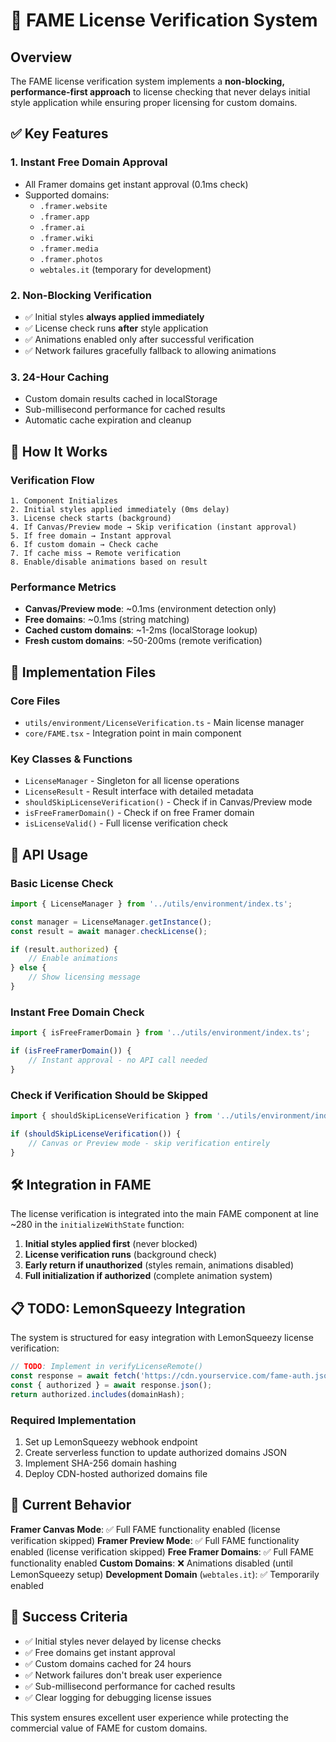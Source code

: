 # 🔐 FAME License Verification System

## Overview

The FAME license verification system implements a **non-blocking, performance-first approach** to license checking that never delays initial style application while ensuring proper licensing for custom domains.

## ✅ Key Features

### 1. **Instant Free Domain Approval**
- All Framer domains get instant approval (0.1ms check)
- Supported domains:
  - `.framer.website`
  - `.framer.app`
  - `.framer.ai`
  - `.framer.wiki`
  - `.framer.media`
  - `.framer.photos`
  - `webtales.it` (temporary for development)

### 2. **Non-Blocking Verification**
- ✅ Initial styles **always applied immediately**
- ✅ License check runs **after** style application
- ✅ Animations enabled only after successful verification
- ✅ Network failures gracefully fallback to allowing animations

### 3. **24-Hour Caching**
- Custom domain results cached in localStorage
- Sub-millisecond performance for cached results
- Automatic cache expiration and cleanup

## 🚀 How It Works

### Verification Flow
```
1. Component Initializes
2. Initial styles applied immediately (0ms delay)
3. License check starts (background)
4. If Canvas/Preview mode → Skip verification (instant approval)
5. If free domain → Instant approval
6. If custom domain → Check cache
7. If cache miss → Remote verification
8. Enable/disable animations based on result
```

### Performance Metrics
- **Canvas/Preview mode**: ~0.1ms (environment detection only)
- **Free domains**: ~0.1ms (string matching)
- **Cached custom domains**: ~1-2ms (localStorage lookup)
- **Fresh custom domains**: ~50-200ms (remote verification)

## 📁 Implementation Files

### Core Files
- `utils/environment/LicenseVerification.ts` - Main license manager
- `core/FAME.tsx` - Integration point in main component

### Key Classes & Functions
- `LicenseManager` - Singleton for all license operations
- `LicenseResult` - Result interface with detailed metadata
- `shouldSkipLicenseVerification()` - Check if in Canvas/Preview mode
- `isFreeFramerDomain()` - Check if on free Framer domain
- `isLicenseValid()` - Full license verification check

## 🔧 API Usage

### Basic License Check
```typescript
import { LicenseManager } from '../utils/environment/index.ts';

const manager = LicenseManager.getInstance();
const result = await manager.checkLicense();

if (result.authorized) {
    // Enable animations
} else {
    // Show licensing message
}
```

### Instant Free Domain Check
```typescript
import { isFreeFramerDomain } from '../utils/environment/index.ts';

if (isFreeFramerDomain()) {
    // Instant approval - no API call needed
}
```

### Check if Verification Should be Skipped
```typescript
import { shouldSkipLicenseVerification } from '../utils/environment/index.ts';

if (shouldSkipLicenseVerification()) {
    // Canvas or Preview mode - skip verification entirely
}
```

## 🛠️ Integration in FAME

The license verification is integrated into the main FAME component at line ~280 in the `initializeWithState` function:

1. **Initial styles applied first** (never blocked)
2. **License verification runs** (background check)
3. **Early return if unauthorized** (styles remain, animations disabled)
4. **Full initialization if authorized** (complete animation system)

## 📋 TODO: LemonSqueezy Integration

The system is structured for easy integration with LemonSqueezy license verification:

```typescript
// TODO: Implement in verifyLicenseRemote()
const response = await fetch('https://cdn.yourservice.com/fame-auth.json');
const { authorized } = await response.json();
return authorized.includes(domainHash);
```

### Required Implementation
1. Set up LemonSqueezy webhook endpoint
2. Create serverless function to update authorized domains JSON
3. Implement SHA-256 domain hashing
4. Deploy CDN-hosted authorized domains file

## 🚨 Current Behavior

**Framer Canvas Mode**: ✅ Full FAME functionality enabled (license verification skipped)
**Framer Preview Mode**: ✅ Full FAME functionality enabled (license verification skipped)
**Free Framer Domains**: ✅ Full FAME functionality enabled
**Custom Domains**: ❌ Animations disabled (until LemonSqueezy setup)
**Development Domain** (`webtales.it`): ✅ Temporarily enabled

## 🎯 Success Criteria

- ✅ Initial styles never delayed by license checks
- ✅ Free domains get instant approval
- ✅ Custom domains cached for 24 hours
- ✅ Network failures don't break user experience
- ✅ Sub-millisecond performance for cached results
- ✅ Clear logging for debugging license issues

This system ensures excellent user experience while protecting the commercial value of FAME for custom domains. 